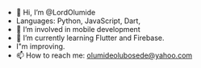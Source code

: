 - 👋 Hi, I’m @LordOlumide
- Languages: Python, JavaScript, Dart, 
- 👀 I’m involved in mobile development
- 🌱 I’m currently learning Flutter and Firebase.
- I"m improving.
- 📫 How to reach me: olumideolubosede@yahoo.com

<!---
LordOlumide/LordOlumide is a ✨ special ✨ repository because its `README.md` (this file) appears on your GitHub profile.
You can click the Preview link to take a look at your changes.
--->
